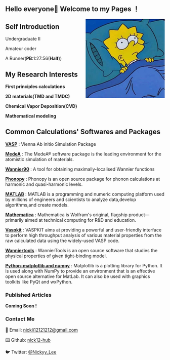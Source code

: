 ## Hello everyone👋 Welcome to my Pages ！
<img align="right" width="250" height="250" src="https://github.com/Nick12-hub/Nick12-hub/blob/main/41619012120_.pic.jpg">

## Self Introduction

Undergraduate II

Amateur coder

A Runner(__PB__:1:27:56(__Half__))


## My Research Interests

**First principles calculations**

**2D materials(TMD and TMDC)**
   
**Chemical Vapor Deposition(CVD)**

**Mathematical modeling** 


## Common Calculations' Softwares and Packages

[**VASP**](https://www.vasp.at/)
: Vienna Ab initio Simulation Package

[**MedeA**](https://www.materialsdesign.com/medea-software)
: The MedeA® software package is the leading environment for the atomistic simulation of materials. 

[**Wannier90**](http://www.wannier.org/)
: A tool for obtaining maximally-localised Wannier functions

[**Phonopy**](https://phonopy.github.io/phonopy/vasp.html)
: Phonopy is an open source package for phonon calculations at harmonic and quasi-harmonic levels.

[**MATLAB**](https://matlab.mathworks.com/)
: MATLAB is a programming and numeric computing platform used by millions of engineers and scientists to analyze data,develop algorithms,and create models. 

[**Mathematica**](https://www.wolfram.com/mathematica/)
: Mathematica is Wolfram's original, flagship product—primarily aimed at technical computing for R&D and education.

[**Vaspkit**](https://vaspkit.com/)
: VASPKIT aims at providing a powerful and user-friendly interface to perform high throughput analysis of various material properties from the raw calculated data using the widely-used VASP code.

[**Wanniertools**](http://www.wanniertools.com/)
: WannierTools is an open source software that studies the physical properties of given tight-binding model.

[**Python-matplotlib and numpy**](https://matplotlib.org/)
: Matplotlib is a plotting library for Python. It is used along with NumPy to provide an environment that is an effective open source alternative for MatLab. It can also be used with graphics toolkits like PyQt and wxPython.

### Published Articles

__Coming Soon !__ 

### Contact Me 
📧 Email: [nickli12121212@gmail.com](nickli12121212@gmail.com)

⌨️  Github: [nick12-hub](https://github.com/nick12-hub)

🐦 Twitter: [@Nickyy_Lee](https://twitter.com/Nickyy_Lee)


